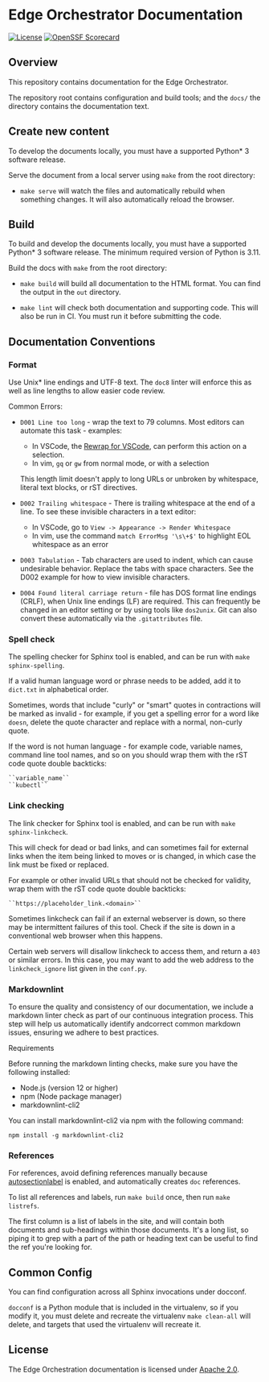 # Edge Orchestrator Documentation

[![License](https://img.shields.io/badge/License-Apache%202.0-blue.svg)](https://opensource.org/licenses/Apache-2.0)
[![OpenSSF Scorecard](https://api.scorecard.dev/projects/github.com/open-edge-platform/edge-manage-docs/badge)](https://scorecard.dev/viewer/?uri=github.com/open-edge-platform/edge-manage-docs)

## Overview

This repository contains documentation for the Edge Orchestrator.

The repository root contains configuration and build tools; and the `docs/`
the directory contains the documentation text.

## Create new content

To develop the documents locally, you must have a supported Python\* 3
software release.

Serve the document from a local server using `make` from the root directory:

- `make serve` will watch the files and automatically rebuild when something changes.
  It will also automatically reload the browser.

## Build

To build and develop the documents locally, you must have a supported Python\* 3
software release. The minimum required version of Python is 3.11.

Build the docs with `make` from the root directory:

- `make build` will build all documentation to the HTML format.  You can find
  the output in the `out` directory.

- `make lint` will check both documentation and supporting code.  This will
  also be run in CI. You must run it before submitting the code.

## Documentation Conventions

### Format

Use Unix\* line endings and UTF-8 text. The `doc8` linter will enforce
this as well as line lengths to allow easier code review.

Common Errors:

- `D001 Line too long` - wrap the text to 79 columns.  Most editors can
  automate this task - examples:

  - In VSCode, the [Rewrap for VSCode](https://stkb.github.io/Rewrap/), can
    perform this action on a selection.
  - In vim, `gq` or `gw` from normal mode, or with a selection

  This length limit doesn't apply to long URLs or unbroken by whitespace,
  literal text blocks, or rST directives.

- `D002 Trailing whitespace` - There is trailing whitespace at the end of a
  line. To see these invisible characters in a text editor:

  - In VSCode, go to `View -> Appearance -> Render Whitespace`
  - In vim, use the command `match ErrorMsg '\s\+$'` to highlight EOL
    whitespace as an error

- `D003 Tabulation` - Tab characters are used to indent, which can cause
  undesirable behavior. Replace the tabs with space characters.  See the D002
  example for how to view invisible characters.

- `D004 Found literal carriage return` - file has DOS format line endings
  (CRLF), when Unix line endings  (LF) are required.  This can frequently be
  changed in an editor setting or by using tools like `dos2unix`. Git can also
  convert these automatically via the `.gitattributes` file.

### Spell check

The spelling checker for Sphinx tool is enabled, and can be run with `make
sphinx-spelling`.

If a valid human language word or phrase needs to be added, add it to
`dict.txt` in alphabetical order.

Sometimes, words that include "curly" or "smart" quotes in contractions will be
marked as invalid - for example, if you get a spelling error for a word like
`doesn`, delete the quote character and replace with a normal, non-curly quote.

If the word is not human language - for example code, variable names, command
line tool names, and so on you should wrap them with the rST code quote double
backticks:

    ``variable_name``
    ``kubectl``

### Link checking

The link checker for Sphinx tool is enabled, and can be run with `make
sphinx-linkcheck`.

This will check for dead or bad links, and can sometimes fail for external links
when the item being linked to moves or is changed, in which case the link
must be fixed or replaced.

For example or other invalid URLs that should not be checked for validity, wrap
them with the rST code quote double backticks:

    ``https://placeholder_link.<domain>``

Sometimes linkcheck can fail if an external webserver is down, so there may be
intermittent failures of this tool. Check if the site is down in a conventional
web browser when this happens.

Certain web servers will disallow linkcheck to access them, and return a `403`
or similar errors. In this case, you may want to add the web address to the
`linkcheck_ignore` list given in the `conf.py`.

### Markdownlint

To ensure the quality and consistency of our documentation, we include a markdown
linter check as part of our continuous integration process. This step will help us
automatically identify andcorrect common markdown issues, ensuring we adhere
to best practices.

Requirements

Before running the markdown linting checks, make sure you have the following installed:

- Node.js (version 12 or higher)
- npm (Node package manager)
- markdownlint-cli2

You can install markdownlint-cli2 via npm with the following command:

    npm install -g markdownlint-cli2

### References

For references, avoid defining references manually because
[autosectionlabel](https://www.sphinx-doc.org/en/master/usage/extensions/autosectionlabel.html)
is enabled, and automatically creates `doc` references.

To list all references and labels, run `make build` once, then run `make
listrefs`.

The first column is a list of labels in the site, and will contain both
documents and sub-headings within those documents. It's a long list, so piping
it to grep with a part of the path or heading text can be useful to find the
ref you're looking for.

## Common Config

You can find configuration across all Sphinx invocations under docconf.

`docconf` is a Python module that is included in the virtualenv, so if you
modify it, you must delete and recreate the virtualenv `make clean-all` will
delete, and targets that used the virtualenv will recreate it.

## License

The Edge Orchestration documentation is licensed under [Apache 2.0](https://www.apache.org/licenses/LICENSE-2.0).
